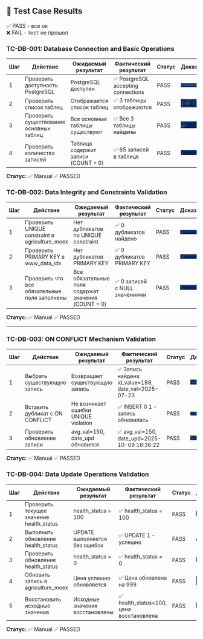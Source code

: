 ## 🧪 Test Case Results
✅ PASS - все ок  
❌ FAIL - тест не прошел  

### TC-DB-001: Database Connection and Basic Operations

| Шаг | Действие | Ожидаемый результат | Фактический результат | Статус | Доказательства |
|-----|----------|---------------------|----------------------|--------|----------------|
| 1 | Проверить доступность PostgreSQL | PostgreSQL доступен | ✅ PostgreSQL accepting connections | PASS | ![Health](../screenshots/database_tests/TC-DB-001_step1_postgres_availability.JPG) |
| 2 | Проверить список таблиц | Отображается список таблиц | ✅ 3 таблицы отображаются | PASS | ![Tables](../screenshots/database_tests/TC-DB-001_step2_table_list.JPG) |
| 3 | Проверить существование основных таблиц | Все основные таблицы существуют | ✅ Все 3 таблицы найдены | PASS | ![Main Tables](../screenshots/database_tests/TC-DB-001_step3_main_tables.JPG) |
| 4 | Проверить количество записей | Таблица содержит записи (COUNT > 0) | ✅ 65 записей в таблице | PASS | ![Record Count](../screenshots/database_tests/TC-DB-001_step4_record_count.JPG) |

**Статус:** ✅ Manual ✅ PASSED



### TC-DB-002: Data Integrity and Constraints Validation

| Шаг | Действие | Ожидаемый результат | Фактический результат | Статус | Доказательства |
|-----|----------|---------------------|----------------------|--------|----------------|
| 1 | Проверить UNIQUE constraint в agriculture_moex | Нет дубликатов по UNIQUE constraint | ✅ 0 дубликатов найдено | PASS | ![Unique Constraint](../screenshots/database_tests/TC-DB-002_step1_unique_constraint.JPG) |
| 2 | Проверить PRIMARY KEY в www_data_idx | Нет дубликатов PRIMARY KEY | ✅ 0 дубликатов PRIMARY KEY | PASS | ![Primary Key](../screenshots/database_tests/TC-DB-002_step2_primary_key.JPG) |
| 3 | Проверить что все обязательные поля заполнены | Все обязательные поля содержат значения (COUNT = 0) | ✅ 0 записей с NULL значениями | PASS | ![Null Check](../screenshots/database_tests/TC-DB-002_step3_null_check.JPG) |

**Статус:** ✅ Manual ✅ PASSED

---

### TC-DB-003: ON CONFLICT Mechanism Validation

| Шаг | Действие | Ожидаемый результат | Фактический результат | Статус | Доказательства |
|-----|----------|---------------------|----------------------|--------|----------------|
| 1 | Выбрать существующую запись | Возвращает существующую запись | ✅ Запись найдена: id_value=198, date_val=2025-07-23 | PASS | ![Select Record](../screenshots/database_tests/TC-DB-003_step1_select_record.JPG) |
| 2 | Вставить дубликат с ON CONFLICT | Не возникает ошибки UNIQUE violation | ✅ INSERT 0 1 - запись обновилась | PASS | ![Insert Conflict](../screenshots/database_tests/TC-DB-003_step2_insert_conflict.JPG) |
| 3 | Проверить обновление записи | avg_val=150, date_upd обновился | ✅ avg_val=150, date_upd=2025-10-09 16:36:22 | PASS | ![Verify Update](../screenshots/database_tests/TC-DB-003_step3_verify_update.JPG) |

**Статус:** ✅ Manual ✅ PASSED

### TC-DB-004: Data Update Operations Validation

| Шаг | Действие | Ожидаемый результат | Фактический результат | Статус | Доказательства |
|-----|----------|---------------------|----------------------|--------|----------------|
| 1 | Проверить текущее значение health_status | health_status = 100 | ✅ health_status = 100 | PASS | ![Current Health](../screenshots/database_tests/TC-DB-004_step1_current_health.JPG) |
| 2 | Выполнить обновление health_status | UPDATE выполняется без ошибок | ✅ UPDATE 1 - успешно | PASS | ![Update Health](../screenshots/database_tests/TC-DB-004_step2_update_health.JPG) |
| 3 | Проверить обновление health_status | health_status = 0 | ✅ health_status = 0 | PASS | ![Verify Health](../screenshots/database_tests/TC-DB-004_step3_verify_health.JPG) |
| 4 | Обновить запись в agriculture_moex | Цена успешно обновляется | ✅ Цена обновлена на 999 | PASS | ![Update Agriculture](../screenshots/database_tests/TC-DB-004_step4_update_agriculture.JPG) |
| 5 | Восстановить исходные значения | Исходные значения восстановлены | ✅ health_status=100, цена восстановлена | PASS | ![Restore Values](../screenshots/database_tests/TC-DB-004_step5_restore_values.JPG) |

**Статус:** ✅ Manual ✅ PASSED
